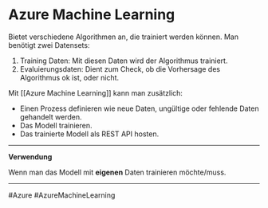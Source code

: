 # Azure Machine Learning

Bietet verschiedene Algorithmen an, die trainiert werden können. Man benötigt zwei Datensets:

1. Training Daten: Mit diesen Daten wird der Algorithmus trainiert.
2. Evaluierungsdaten: Dient zum Check, ob die Vorhersage des Algorithmus ok ist, oder nicht.

Mit [[Azure Machine Learning]] kann man zusätzlich:

- Einen Prozess definieren wie neue Daten, ungültige oder fehlende Daten gehandelt werden.
- Das Modell trainieren.
- Das trainierte Modell als REST API hosten.

---

**Verwendung**

Wenn man das Modell mit **eigenen** Daten trainieren möchte/muss.

---


#Azure 
#AzureMachineLearning